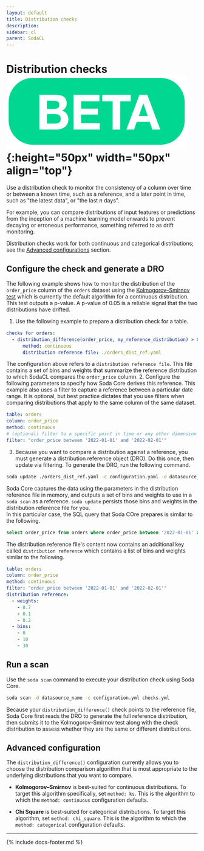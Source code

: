 ```yaml
---
layout: default
title: Distribution checks
description: 
sidebar: cl
parent: SodaCL
---
```


# Distribution checks ![beta](/assets/images/beta.png){:height="50px" width="50px" align="top"}

Use a distribution check to monitor the consistency of a column over time or between a known time, such as a reference, and a later point in time, such as "the latest data", or "the last *n* days".

For example, you can compare distributions of input features or predictions from the inception of a machine learning model onwards to prevent decaying or erroneous performance, something referred to as drift monitoring.

Distribution checks work for both continuous and categorical distributions; see the [Advanced configurations](#advanced-configuration) section.


## Configure the check and generate a DRO

The following example shows how to monitor the distribution of the `order_price` column of the `orders` dataset using the <a href="https://en.wikipedia.org/wiki/Kolmogorov%E2%80%93Smirnov_test" target="_blank">Kolmogorov–Smirnov test</a> which is currently the default algorithm for a continuous distribution. This test outputs a p-value. A p-value of 0.05 is a reliable signal that the two distributions have drifted.

1. Use the following example to prepare a distribution check for a table.
```yaml
checks for orders:
  - distribution_difference(order_price, my_reference_distribution) > 0.05:
      method: continuous
      distribution reference file: ./orders_dist_ref.yaml
```
The configuration above refers to a `distribution reference file`. This file contains a set of bins and weights that summarize the reference distribution to which SodaCL compares the `order_price` column.
2. Configure the following parameters to specify how Soda Core derives this reference. This example also uses a filter to capture a reference between a particular date range. It is optional, but best practice dictates that you use filters when comparing distributions that apply to the same column of the same dataset.
```yaml
table: orders
column: order_price
method: continuous
# (optional) filter to a specific point in time or any other dimension 
filter: "order_price between '2022-01-01' and '2022-02-01'"
```
3. Because you want to compare a distribution against a reference, you must generate a distribution reference object (DRO). Do this once, then update via filtering. To generate the DRO, run the following command.
```bash
soda update ./orders_dist_ref.yaml -c configuration.yaml -d datasource_name
```
Soda Core captures the data using the parameters in the distribution reference file in memory, and outputs a set of bins and weights to use in a `soda scan` as a reference. `soda update` persists those bins and weights in the distribution reference file for you. <br />
In this particular case, the SQL query that Soda COre prepares is similar to the following.
```sql
select order_price from orders where order_price between '2022-01-01' and '2022-02-01'
```
The distribution reference file's content now contains an additional key called `distribution reference` which contains a list of bins and weights similar to the following.

```yaml
table: orders
column: order_price
method: continuous
filter: "order_price between '2022-01-01' and '2022-02-01'"
distribution reference:
  - weights:
    - 0.7
    - 0.1
    - 0.2
  - bins:
    - 0
    - 10
    - 30
```

## Run a scan

Use the `soda scan` command to execute your distribution check using Soda Core.

```bash
soda scan -d datasource_name -c configuration.yml checks.yml
```

Because your `distribution_difference()` check points to the reference file, Soda Core first reads the DRO to generate the full reference distribution, then submits it to the Kolmogorov–Smirnov test along with the check distribution to assess whether they are the same or different distributions.

## Advanced configuration

The `distribution_difference()` configuration currently allows you to choose the distribution comparison algorithm that is most appropriate to the underlying distributions that you want to compare.

* **Kolmogorov–Smirnov** is best-suited for continuous distributions. To target this algorithm specifically, set `method: ks`. This is the algorithm to which the `method: continuous` configuration defaults.
- **Chi Square** is best-suited for categorical distributions. To target this algorithm, set `method: chi_square`. This is the algorithm to which the `method: categorical` configuration defaults.

---
{% include docs-footer.md %}